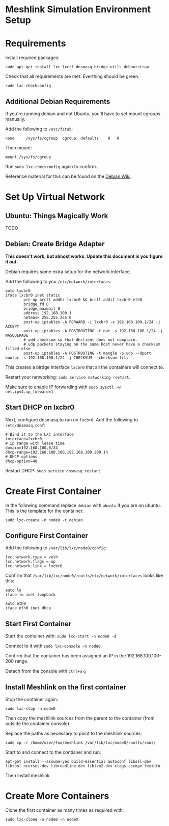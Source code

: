 Meshlink Simulation Environment Setup
=====================================

# Requirements

Install required packages:

```sudo apt-get install lxc lxctl dnsmasq bridge-utils debootstrap```

Check that all requirements are met. Everthing should be green.

```sudo lxc-checkconfig```

## Additional Debian Requirements
If you're running debian and not Ubuntu, you'll have to set mount cgroups manually.

Add the following to ```/etc/fstab```:

```none		/sys/fs/cgroup	cgroup	defaults	0	0```

Then mount:

```mount /sys/fs/cgroup```

Run ```sudo lxc-checkconfig``` again to confirm.

Reference material for this can be found on the [Debian Wiki](https://wiki.debian.org/LXC).

# Set Up Virtual Network

## Ubuntu: Things Magically Work

TODO

## Debian: Create Bridge Adapter

**This doesn't work, but almost works. Update this document is you figure it out.**

Debian requires some extra setup for the network interface.

Add the following to you ```/etc/network/interfaces```:

```
auto lxcbr0
iface lxcbr0 inet static
        pre-up brctl addbr lxcbr0 && brctl addif lxcbr0 eth0
        bridge_fd 0
        bridge_maxwait 0
        address 192.168.100.1
        netmask 255.255.255.0
        post-up iptables -A FORWARD -i lxcbr0 -s 192.168.100.1/24 -j ACCEPT
        post-up iptables -A POSTROUTING -t nat -s 192.168.100.1/24 -j MASQUERADE
        # add checksum so that dhclient does not complain.
        # udp packets staying on the same host never have a checksum filled else
        post-up iptables -A POSTROUTING -t mangle -p udp --dport bootpc -s 192.168.100.1/24 -j CHECKSUM --checksum-fill
```

This creates a birdge interface ```lxcbr0``` that all the containers will connect to.

Restart your networking: ```sudo service networking restart```.

Make sure to enable IP forwarding with ```sudo sysctl -w net.ipv4.ip_forward=1```

## Start DHCP on lxcbr0

Next, configure dnsmasq to run on ```lxcbr0```. Add the following to ```/etc/dnsmasq.conf```:

```
# Bind it to the LXC interface
interface=lxcbr0
# ip range with lease time
domain=192.168.100.0/24
dhcp-range=192.168.100.100,192.168.100.200,1h
# DHCP options
dhcp-option=40
```

Restart DHCP: ```sudo service dnsmasq restart```

# Create First Container

In the following command replace ```debian``` with ```ubuntu``` if you are on ubuntu. This is the template for the container.

```sudo lxc-create -n node0 -t debian```

## Configure First Container

Add the following to ```/var/lib/lxc/node0/config```:

```
lxc.network.type = veth
lxc.network.flags = up
lxc.network.link = lxcbr0
```

Confirm that ```/var/lib/lxc/node0/rootfs/etc/network/interfaces``` looks like this:

```
auto lo
iface lo inet loopback

auto eth0
iface eth0 inet dhcp
```

## Start First Container

Start the container with: ```sudo lxc-start -n node0 -d```

Connect to it with ```sudo lxc-console -n node0```

Confirm that the container has been assigned an IP in the 192.168.100.100-200 range.

Detach from the console with ```ctrl+a``` ```q```

## Install Meshlink on the first container
Stop the container again:

```sudo lxc-stop -n node0```


Then copy the meshlink sources from the parent to the container (from outside the container console).

Replace the paths as necessary to point to the meshlink sources.

```sudo cp -r /home/user/foo/meshlink /var/lib/lxc/node0/rootfs/root/```


Start to and connect to the contianer and run:

```apt-get install --assume-yes build-essential autoconf libssl-dev libtool ncurses-dev libreadline-dev liblzo2-dev ctags cscope texinfo```

Then install meshlink

# Create More Containers
Clone the first container as many times as required with:

```sudo lxc-clone -o node0 -n nodeX```
